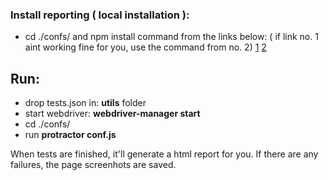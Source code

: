 ### Install reporting ( local installation ):
* cd ./confs/ and npm install command from the links below:
( if link no. 1 aint working fine for you, use the command from no. 2)
[1](https://www.npmjs.com/package/protractor-jasmine2-html-reporter)
[2](https://www.npmjs.com/package/protractor-jasmine2-screenshot-reporter/tutorial)

## Run:
* drop tests.json in: __utils__ folder
* start webdriver: __webdriver-manager start__
* cd ./confs/
* run __protractor conf.js__

When tests are finished, it'll generate a html report for you.
If there are any failures, the page screenhots are saved.



